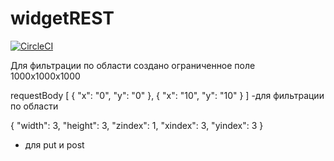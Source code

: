 # widgetREST
[![CircleCI](https://circleci.com/gh/EfoneMax/widgetREST.svg?style=svg)](https://app.circleci.com/pipelines/github/EfoneMax/widgetREST)


Для фильтрации по области создано ограниченное поле 1000х1000х1000

requestBody
[
        {
            "x": "0",
            "y": "0"
        },
         {
            "x": "10",
            "y": "10"
        }
]
-для фильтрации по области

{
    "width": 3,
    "height": 3,
    "zindex": 1,
    "xindex": 3,
    "yindex": 3
}
- для put и post
